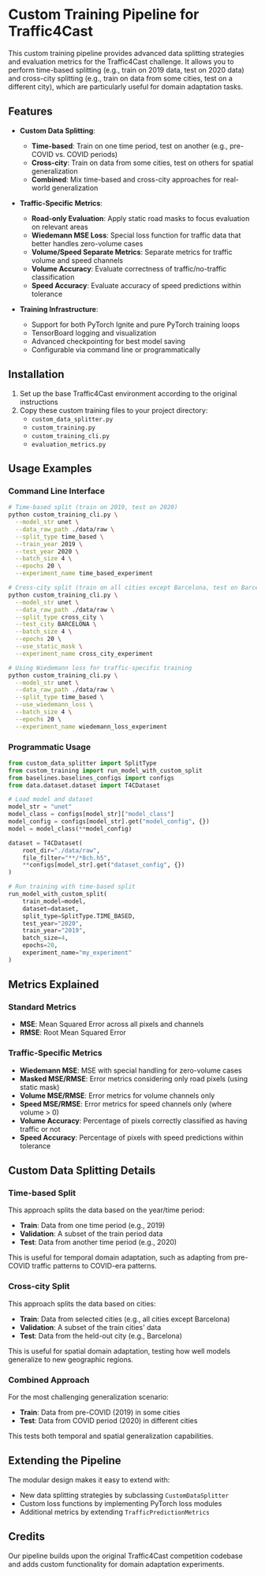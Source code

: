 # Custom Training Pipeline for Traffic4Cast

This custom training pipeline provides advanced data splitting strategies and evaluation metrics for the Traffic4Cast challenge. It allows you to perform time-based splitting (e.g., train on 2019 data, test on 2020 data) and cross-city splitting (e.g., train on data from some cities, test on a different city), which are particularly useful for domain adaptation tasks.

## Features

- **Custom Data Splitting**:
  - **Time-based**: Train on one time period, test on another (e.g., pre-COVID vs. COVID periods)
  - **Cross-city**: Train on data from some cities, test on others for spatial generalization
  - **Combined**: Mix time-based and cross-city approaches for real-world generalization

- **Traffic-Specific Metrics**:
  - **Road-only Evaluation**: Apply static road masks to focus evaluation on relevant areas
  - **Wiedemann MSE Loss**: Special loss function for traffic data that better handles zero-volume cases
  - **Volume/Speed Separate Metrics**: Separate metrics for traffic volume and speed channels
  - **Volume Accuracy**: Evaluate correctness of traffic/no-traffic classification
  - **Speed Accuracy**: Evaluate accuracy of speed predictions within tolerance

- **Training Infrastructure**:
  - Support for both PyTorch Ignite and pure PyTorch training loops
  - TensorBoard logging and visualization
  - Advanced checkpointing for best model saving
  - Configurable via command line or programmatically

## Installation

1. Set up the base Traffic4Cast environment according to the original instructions
2. Copy these custom training files to your project directory:
   - `custom_data_splitter.py`
   - `custom_training.py`
   - `custom_training_cli.py`
   - `evaluation_metrics.py`

## Usage Examples

### Command Line Interface

```bash
# Time-based split (train on 2019, test on 2020)
python custom_training_cli.py \
  --model_str unet \
  --data_raw_path ./data/raw \
  --split_type time_based \
  --train_year 2019 \
  --test_year 2020 \
  --batch_size 4 \
  --epochs 20 \
  --experiment_name time_based_experiment

# Cross-city split (train on all cities except Barcelona, test on Barcelona)
python custom_training_cli.py \
  --model_str unet \
  --data_raw_path ./data/raw \
  --split_type cross_city \
  --test_city BARCELONA \
  --batch_size 4 \
  --epochs 20 \
  --use_static_mask \
  --experiment_name cross_city_experiment

# Using Wiedemann loss for traffic-specific training
python custom_training_cli.py \
  --model_str unet \
  --data_raw_path ./data/raw \
  --split_type time_based \
  --use_wiedemann_loss \
  --batch_size 4 \
  --epochs 20 \
  --experiment_name wiedemann_loss_experiment
```

### Programmatic Usage

```python
from custom_data_splitter import SplitType
from custom_training import run_model_with_custom_split
from baselines.baselines_configs import configs
from data.dataset.dataset import T4CDataset

# Load model and dataset
model_str = "unet"
model_class = configs[model_str]["model_class"]
model_config = configs[model_str].get("model_config", {})
model = model_class(**model_config)

dataset = T4CDataset(
    root_dir="./data/raw",
    file_filter="**/*8ch.h5",
    **configs[model_str].get("dataset_config", {})
)

# Run training with time-based split
run_model_with_custom_split(
    train_model=model,
    dataset=dataset,
    split_type=SplitType.TIME_BASED,
    test_year="2020",
    train_year="2019",
    batch_size=4,
    epochs=20,
    experiment_name="my_experiment"
)
```

## Metrics Explained

### Standard Metrics
- **MSE**: Mean Squared Error across all pixels and channels
- **RMSE**: Root Mean Squared Error

### Traffic-Specific Metrics
- **Wiedemann MSE**: MSE with special handling for zero-volume cases
- **Masked MSE/RMSE**: Error metrics considering only road pixels (using static mask)
- **Volume MSE/RMSE**: Error metrics for volume channels only
- **Speed MSE/RMSE**: Error metrics for speed channels only (where volume > 0)
- **Volume Accuracy**: Percentage of pixels correctly classified as having traffic or not
- **Speed Accuracy**: Percentage of pixels with speed predictions within tolerance

## Custom Data Splitting Details

### Time-based Split
This approach splits the data based on the year/time period:
- **Train**: Data from one time period (e.g., 2019)
- **Validation**: A subset of the train period data
- **Test**: Data from another time period (e.g., 2020)

This is useful for temporal domain adaptation, such as adapting from pre-COVID traffic patterns to COVID-era patterns.

### Cross-city Split
This approach splits the data based on cities:
- **Train**: Data from selected cities (e.g., all cities except Barcelona)  
- **Validation**: A subset of the train cities' data
- **Test**: Data from the held-out city (e.g., Barcelona)

This is useful for spatial domain adaptation, testing how well models generalize to new geographic regions.

### Combined Approach
For the most challenging generalization scenario:
- **Train**: Data from pre-COVID (2019) in some cities
- **Test**: Data from COVID period (2020) in different cities

This tests both temporal and spatial generalization capabilities.

## Extending the Pipeline

The modular design makes it easy to extend with:
- New data splitting strategies by subclassing `CustomDataSplitter`
- Custom loss functions by implementing PyTorch loss modules
- Additional metrics by extending `TrafficPredictionMetrics`

## Credits

Our pipeline builds upon the original Traffic4Cast competition codebase and adds custom functionality for domain adaptation experiments.